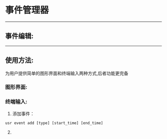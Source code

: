 # 事件管理器
----
## 事件编辑:


---

## 使用方法:
为用户提供简单的图形界面和终端输入两种方式,后者功能更完备

###  图形界面:

###  终端输入:

1. 添加事件：
```
usr event add [type] [start_time] [end_time]
```

2. 
    



